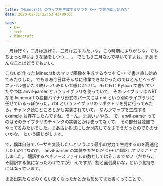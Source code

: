 ```yaml
---
title: "Minecraft のマップを生成するやつを C++ で書き直し始めた"
date: 2020-02-01T22:53:43+09:00

tags:
  - C++
  - tech
  - Minecraft
---
```


一月は行く，二月は逃げる，三月は去るみたいな，この時期にありがちな，でもちょっと早いような話をしつつ……。
でももう二月なんで早いですよね。まあそんなことはどうでもいい。

こないだ作った Minecraft のマップ画像を生成するやつを C++ で書き直し始めてみたりした。
でもまあ今日はそんなに作業できなかったのでほとんどヘッダファイル書いたら終わったみたいな感じだけど。
もともと Python で書いていたやつは anvil-parser というライブラリを使っていて，
そのライブラリは NBT なる Minecraft の独自バイナリ形式のパーズには nbt という別のライブラリに
任せているっぽかった。nbt というライブラリのリポジトリを見に行ってみたら，チャンク読むところとかも実装されていて，
なんかマップを生成する example も存在したんですね。うーん。まあいいやろ。
で，anvil-parser ってのはそのライブラリのチャンクの実装とかは使ってなくて，
その部分は独自でやってるみたいでした。まあ古い形式にしか対応してなさそうだったのでそのせいかな，
という感じがします。

で，僕は自分でパーザを実装したいというより最小の労力で生成するのを高速化したいだけなので，
anvil-parser の実装をただただ C++ に翻訳していくことにしました。
翻訳するべきソースファイルの数としてはそこまでない（だからこそ翻訳する気になったわけですが）
んですが，割と面倒臭いな，という気持ちにはなっています。

まあ出来たらどのくらい速くなったかとかも含めてまた書くってことで。
